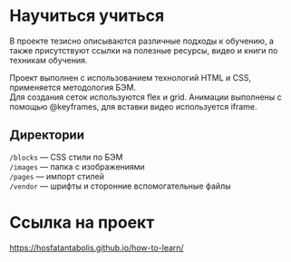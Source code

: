 # Научиться учиться

В проекте тезисно описываются различные подходы к обучению, а также присутствуют ссылки на полезные ресурсы, видео и книги по техникам обучения.

Проект выполнен с использованием технологий HTML и CSS, применяется методология БЭМ.</br>
Для создания сеток используются flex и grid. Анимации выполнены с помощью @keyframes, для вставки видео используется iframe.

## Директории

`/blocks` — CSS стили по БЭМ    
`/images` — папка с изображениями  
`/pages` — импорт стилей  
`/vendor` — шрифты и сторонние вспомогательные файлы  

# Ссылка на проект

https://hosfatantabolis.github.io/how-to-learn/
